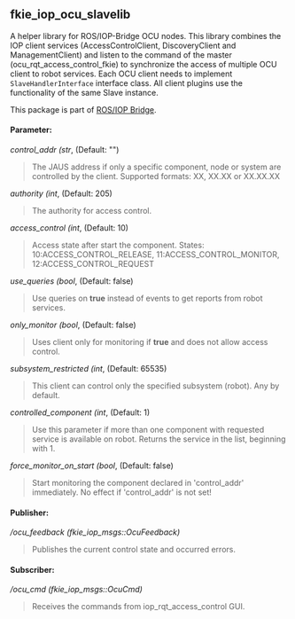 ## fkie_iop_ocu_slavelib

A helper library for ROS/IOP-Bridge OCU nodes. This library combines the IOP client services (AccessControlClient, DiscoveryClient and ManagementClient) and listen to the command of the master (ocu_rqt_access_control_fkie) to synchronize the access of multiple OCU client to robot services.
Each OCU client needs to implement `SlaveHandlerInterface` interface class. All client plugins use the functionality of the same Slave instance.

This package is part of [ROS/IOP Bridge](https://github.com/fkie/iop_core/blob/master/README.md).

#### Parameter:

_control_addr (str_, (Default: "")

> The JAUS address if only a specific component, node or system are controlled by the client. Supported formats: XX, XX.XX or XX.XX.XX

_authority (int_, (Default: 205)

> The authority for access control.

_access_control (int_, (Default: 10)

> Access state after start the component. States: 10:ACCESS_CONTROL_RELEASE, 11:ACCESS_CONTROL_MONITOR, 12:ACCESS_CONTROL_REQUEST

_use_queries (bool_, (Default: false)

> Use queries on __true__ instead of events to get reports from robot services.

_only_monitor (bool_, (Default: false)

> Uses client only for monitoring if __true__ and does not allow access control.

_subsystem_restricted (int_, (Default: 65535)

> This client can control only the specified subsystem (robot). Any by default.

_controlled_component (int_, (Default: 1)

> Use this parameter if more than one component with requested service is available on robot. Returns the service in the list, beginning with 1.

_force_monitor_on_start (bool_, (Default: false)

> Start monitoring the component declared in 'control_addr' immediately. No effect if 'control_addr' is not set!

#### Publisher:

_/ocu_feedback (fkie_iop_msgs::OcuFeedback)_

> Publishes the current control state and occurred errors.

#### Subscriber:

_/ocu_cmd (fkie_iop_msgs::OcuCmd)_

> Receives the commands from iop_rqt_access_control GUI.
